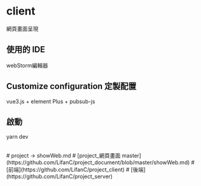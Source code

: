 # client

網頁畫面呈現

## 使用的 IDE

webStorm編輯器

## Customize configuration 定製配置

vue3.js + element Plus + pubsub-js

## 啟動

yarn dev

<br>
# project -> showWeb.md
# [project_網頁畫面 master](https://github.com/LifanC/project_document/blob/master/showWeb.md)
# [前端](https://github.com/LifanC/project_client)
# [後端](https://github.com/LifanC/project_server)
